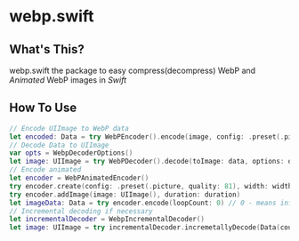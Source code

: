 # webp.swift

## What's This?

webp.swift the package to easy compress(decompress) WebP and *Animated* WebP images in *Swift*
 
## How To Use

```swift
// Encode UIImage to WebP data
let encoded: Data = try WebPEncoder().encode(image, config: .preset(.picture, quality: 81))
// Decode Data to UIImage
var opts = WebpDecoderOptions()
let image: UIImage = try WebPDecoder().decode(toImage: data, options: opts)
// Encode animated
let encoder = WebPAnimatedEncoder()
try encoder.create(config: .preset(.picture, quality: 81), width: width, height: height)
try encoder.addImage(image: UIImage(), duration: duration)
let imageData: Data = try encoder.encode(loopCount: 0) // 0 - means infinity 
// Incremental decoding if necessary
let incrementalDecoder = WebpIncrementalDecoder()
let image: UIImage = try incrementalDecoder.incremetallyDecode(Data(count: 10))
```
